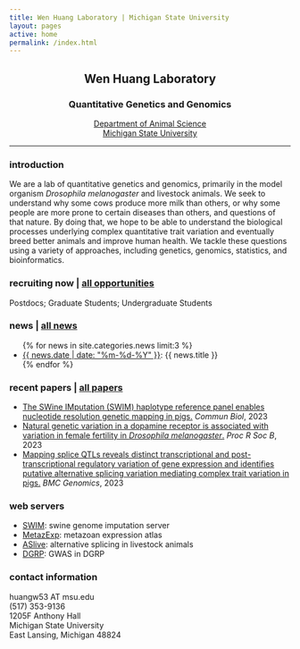 ```yaml
---
title: Wen Huang Laboratory | Michigan State University
layout: pages
active: home
permalink: /index.html
---
```


## <center>Wen Huang Laboratory</center>  
### <center>Quantitative Genetics and Genomics</center>

<center><a href="http://www.ans.msu.edu" target="_blank">Department of Animal Science</a></center>
<center><a href="https://msu.edu" target="_blank">Michigan State University</a></center>

-----

### introduction

We are a lab of quantitative genetics and genomics, primarily in the model organism <i>Drosophila melanogaster</i> and livestock animals. We seek to understand why some cows produce more milk than others, or why some people are more prone to certain diseases than others, and questions of that nature. By doing that, we hope to be able to understand the biological processes underlying complex quantitative trait variation and eventually breed better animals and improve human health. We tackle these questions using a variety of approaches, including genetics, genomics, statistics, and bioinformatics.

### recruiting now | <a href="{{ site.baseurl }}/join.html">all opportunities</a>

<i class="fa fa-check-circle" aria-hidden="true" style="color:green"></i> Postdocs; <i class="fa fa-check-circle" aria-hidden="true"  style="color:green"></i> Graduate Students; <i class="fa fa-check-circle" aria-hidden="true"  style="color:green"></i> Undergraduate Students
<!---
 <i class="fa fa-times-circle" aria-hidden="true"  style="color:red"></i> Undergraduate Students; 
--->

###  news | <a href="{{ site.baseurl }}/news.html">all news</a>

<ul>
  {% for news in site.categories.news limit:3 %}
    <li>
      <a href="{{ site.baseurl }}{{ news.url }}">{{ news.date | date: "%m-%d-%Y" }}</a>: {{ news.title }}
    </li>
  {% endfor %}
</ul>

### recent papers | <a href="{{ site.baseurl }}/publications.html">all papers</a>

- <a href="https://www.nature.com/articles/s42003-023-04933-9" target="_blank">The SWine IMputation (SWIM) haplotype reference panel enables nucleotide resolution genetic mapping in pigs.</a> <i>Commun Biol</i>, 2023
- <a href="https://doi.org/10.1098/rspb.2023.0375" target="_blank">Natural genetic variation in a dopamine receptor is associated with variation in female fertility in <i>Drosophila melanogaster</i>.</a> <i>Proc R Soc B</i>, 2023
- <a href="https://bmcgenomics.biomedcentral.com/articles/10.1186/s12864-023-09314-4" target="_blank">Mapping splice QTLs reveals distinct transcriptional and post-transcriptional regulatory variation of gene expression and identifies putative alternative splicing variation mediating complex trait variation in pigs.</a> <i>BMC Genomics</i>, 2023


### web servers

- <a href="https://swimgeno.org" target="_blank">SWIM</a>: swine genome imputation server
- <a href="https://bioinfo.njau.edu.cn/metazExp/" target="_blank">MetazExp</a>: metazoan expression atlas
- <a href="http://aslive.org" target="blank">ASlive</a>: alternative splicing in livestock animals
- <a href="http://dgrp2.gnets.ncsu.edu" target="_blank">DGRP</a>: GWAS in DGRP

### contact information
<i class="fa fa-envelope" aria-hidden="true" style="color:#18453b"></i> huangw53 AT msu.edu  
<i class="fa fa-phone" aria-hidden="true"  style="color:#18453b"></i> (517) 353-9136  
1205F Anthony Hall    
Michigan State University  
East Lansing, Michigan 48824


<!-- Global site tag (gtag.js) - Google Analytics -->
<script async src="https://www.googletagmanager.com/gtag/js?id=UA-145611606-1"></script>
<script>
  window.dataLayer = window.dataLayer || [];
  function gtag(){dataLayer.push(arguments);}
  gtag('js', new Date());

  gtag('config', 'UA-145611606-1');
</script>

